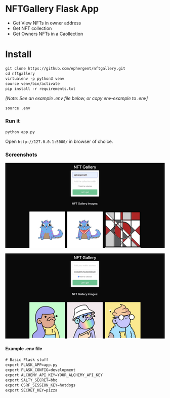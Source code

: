 # NFTGallery Flask App

 - Get View NFTs in owner address
 - Get NFT collection
 - Get Owners NFTs in a Caollection

# Install

    git clone https://github.com/ephergent/nftgallery.git
    cd nftgallery
    virtualenv -p python3 venv
    source venv/bin/activate
    pip install -r requirements.txt

*[Note: See an example .env file below, or copy env-example to .env]*

    source .env

### Run it

    python app.py


Open `http://127.0.0.1:5000/` in browser of choice.

### Screenshots

![Screenshot1](screenshot_01.png)


![Screenshot2](screenshot_02.png)



#### Example .env file

    # Basic Flask stuff
    export FLASK_APP=app.py
    export FLASK_CONFIG=development
    export ALCHEMY_API_KEY=YOUR_ALCHEMY_API_KEY
    export SALTY_SECRET=bbq
    export CSRF_SESSION_KEY=hotdogs
    export SECRET_KEY=pizza
